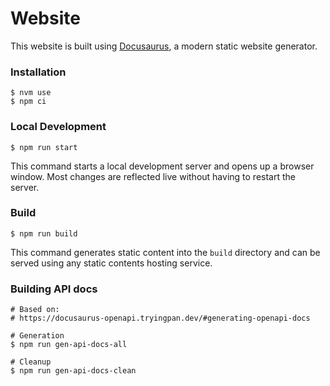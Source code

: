 # Website

This website is built using [Docusaurus](https://docusaurus.io/), a modern static website generator.

### Installation

```
$ nvm use
$ npm ci
```

### Local Development

```
$ npm run start
```

This command starts a local development server and opens up a browser window. Most changes are reflected live without having to restart the server.

### Build

```
$ npm run build
```

This command generates static content into the `build` directory and can be served using any static contents hosting service.

### Building API docs

```
# Based on:
# https://docusaurus-openapi.tryingpan.dev/#generating-openapi-docs

# Generation
$ npm run gen-api-docs-all

# Cleanup
$ npm run gen-api-docs-clean
```
